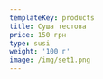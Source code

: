 ```yaml
---
templateKey: products
title: Суша тестова
price: 150 грн
type: susi
weight: '100 г'
image: /img/set1.png
---
```

